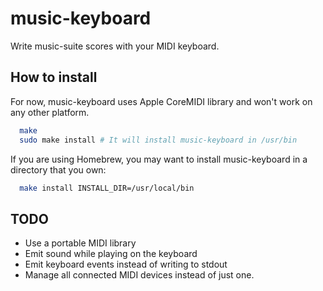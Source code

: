 music-keyboard
==============

Write music-suite scores with your MIDI keyboard.

How to install
--------------

For now, music-keyboard uses Apple CoreMIDI library and won't work on any other platform.

```sh
  make
  sudo make install # It will install music-keyboard in /usr/bin
```

If you are using Homebrew, you may want to install music-keyboard in a directory that you own:

```sh
  make install INSTALL_DIR=/usr/local/bin
```

TODO
----

- Use a portable MIDI library
- Emit sound while playing on the keyboard
- Emit keyboard events instead of writing to stdout
- Manage all connected MIDI devices instead of just one.
